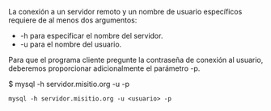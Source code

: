 La conexión a un servidor remoto y un nombre de usuario específicos
requiere de al menos dos argumentos:

- -h para especificar el nombre del servidor.
- -u para el nombre del usuario.

Para que el programa cliente pregunte la contraseña de conexión al usuario,
deberemos proporcionar adicionalmente el parámetro -p.

$ mysql -h servidor.misitio.org -u <usuario> -p
```
mysql -h servidor.misitio.org -u <usuario> -p
```
